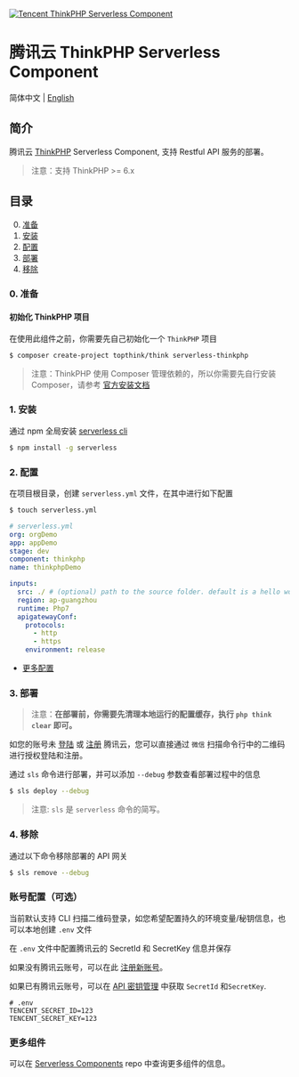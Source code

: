 [![Tencent ThinkPHP Serverless Component](https://img.serverlesscloud.cn/2020310/1583829094880-thinkPHP_%E9%95%BF.png)](http://serverless.com)

# 腾讯云 ThinkPHP Serverless Component

简体中文 | [English](https://github.com/serverless-components/tencent-thinkphp/blob/master/README.en.md)

## 简介

腾讯云 [ThinkPHP](https://github.com/top-think/think) Serverless Component, 支持 Restful API 服务的部署。

> 注意：支持 ThinkPHP >= 6.x

## 目录

0. [准备](#0-准备)
1. [安装](#1-安装)
1. [配置](#2-配置)
1. [部署](#3-部署)
1. [移除](#4-移除)

### 0. 准备

#### 初始化 ThinkPHP 项目

在使用此组件之前，你需要先自己初始化一个 `ThinkPHP` 项目

```bash
$ composer create-project topthink/think serverless-thinkphp
```

> 注意：ThinkPHP 使用 Composer 管理依赖的，所以你需要先自行安装 Composer，请参考 [官方安装文档](https://getcomposer.org/doc/00-intro.md#installation-linux-unix-macos)

### 1. 安装

通过 npm 全局安装 [serverless cli](https://github.com/serverless/serverless)

```bash
$ npm install -g serverless
```

### 2. 配置

在项目根目录，创建 `serverless.yml` 文件，在其中进行如下配置

```bash
$ touch serverless.yml
```

```yml
# serverless.yml
org: orgDemo
app: appDemo
stage: dev
component: thinkphp
name: thinkphpDemo

inputs:
  src: ./ # (optional) path to the source folder. default is a hello world app.
  region: ap-guangzhou
  runtime: Php7
  apigatewayConf:
    protocols:
      - http
      - https
    environment: release
```

- [更多配置](https://github.com/serverless-components/tencent-thinkphp/tree/master/docs/configure.md)

### 3. 部署

> 注意：**在部署前，你需要先清理本地运行的配置缓存，执行 `php think clear` 即可。**

如您的账号未 [登陆](https://cloud.tencent.com/login) 或 [注册](https://cloud.tencent.com/register) 腾讯云，您可以直接通过 `微信` 扫描命令行中的二维码进行授权登陆和注册。

通过 `sls` 命令进行部署，并可以添加 `--debug` 参数查看部署过程中的信息

```bash
$ sls deploy --debug
```

> 注意: `sls` 是 `serverless` 命令的简写。

### 4. 移除

通过以下命令移除部署的 API 网关

```bash
$ sls remove --debug
```

### 账号配置（可选）

当前默认支持 CLI 扫描二维码登录，如您希望配置持久的环境变量/秘钥信息，也可以本地创建 `.env` 文件

在 `.env` 文件中配置腾讯云的 SecretId 和 SecretKey 信息并保存

如果没有腾讯云账号，可以在此 [注册新账号](https://cloud.tencent.com/register)。

如果已有腾讯云账号，可以在 [API 密钥管理](https://console.cloud.tencent.com/cam/capi) 中获取 `SecretId` 和`SecretKey`.

```text
# .env
TENCENT_SECRET_ID=123
TENCENT_SECRET_KEY=123
```

### 更多组件

可以在 [Serverless Components](https://github.com/serverless/components) repo 中查询更多组件的信息。
